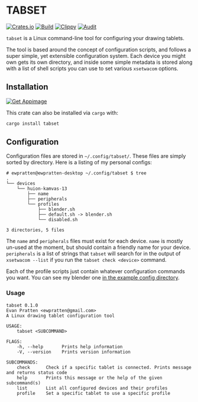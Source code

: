 # TABSET
[![Crates.io](https://img.shields.io/crates/v/tabset)](https://crates.io/crates/tabset) 
[![Build](https://github.com/Ewpratten/tabset/actions/workflows/build.yml/badge.svg)](https://github.com/Ewpratten/tabset/actions/workflows/build.yml)
[![Clippy](https://github.com/Ewpratten/tabset/actions/workflows/clippy.yml/badge.svg)](https://github.com/Ewpratten/tabset/actions/workflows/clippy.yml)
[![Audit](https://github.com/Ewpratten/tabset/actions/workflows/audit.yml/badge.svg)](https://github.com/Ewpratten/tabset/actions/workflows/audit.yml)


`tabset` is a Linux command-line tool for configuring your drawing tablets. 

The tool is based around the concept of configuration scripts, and follows a super simple, yet extensible configuration system. Each device you might own gets its own directory, and inside some simple metadata is stored along with a list of shell scripts you can use to set various `xsetwacom` options.

## Installation

[![Get Appimage](https://raw.githubusercontent.com/srevinsaju/get-appimage/master/static/badges/get-appimage-branding-blue.png)](https://github.com/Ewpratten/tabset/releases/latest)

This crate can also be installed via `cargo` with:

```sh
cargo install tabset
```

## Configuration

Configuration files are stored in `~/.config/tabset/`. These files are simply sorted by directory. Here is a listing of my personal configs:

```shell
# ewpratten@ewpratten-desktop ~/.config/tabset $ tree
.
└── devices
    └── huion-kamvas-13
        ├── name
        ├── peripherals
        └── profiles
            ├── blender.sh
            ├── default.sh -> blender.sh
            └── disabled.sh

3 directories, 5 files
```

The `name` and `peripherals` files must exist for each device. `name` is mostly un-used at the moment, but should contain a friendly name for your device. `peripherals` is a list of strings that `tabset` will search for in the output of `xsetwacom --list` if you run the `tabset check <device>` command.

Each of the profile scripts just contain whatever configuration commands you want. You can see my blender one [in the example config directory](./example_configs/devices/huion-kamvas-13/profiles/blender.sh).

### Usage

```text
tabset 0.1.0
Evan Pratten <ewpratten@gmail.com>
A Linux drawing tablet configuration tool

USAGE:
    tabset <SUBCOMMAND>

FLAGS:
    -h, --help       Prints help information
    -V, --version    Prints version information

SUBCOMMANDS:
    check      Check if a specific tablet is connected. Prints message and returns status code
    help       Prints this message or the help of the given subcommand(s)
    list       List all configured devices and their profiles
    profile    Set a specific tablet to use a specific profile
```
